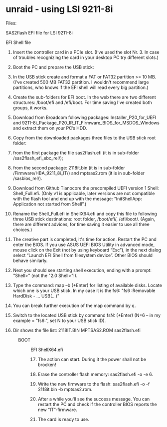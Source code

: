 # unraid - using LSI 9211-8i
Files:

SAS2flash EFI file for LSI 9211-8i

EFI Shell file

1. Insert the controller card in a PCIe slot. (I’ve used the slot Nr. 3. In case of troubles recognizing the card in your desktop PC try different slots.)

2. Boot the PC and prepare the USB stick:

3. In the USB stick create and format a FAT or FAT32 partition >= 10 MB. (I’ve created 500 MB FAT32 partition. I wouldn't recommend large partitions, who knows if the EFI shell will read every big partition.)

4. Create the sub-folders for EFI boot. In the web there are two different structures: /boot/efi and /efi/boot. For time saving I’ve created both groups, it works.

5. Download from Broadcom following packages: Installer_P20_for_UEFI and 9211-8i_Package_P20_IR_IT_Firmware_BIOS_for_MSDOS_Windows and extract them on your PC’s HDD.

6. Copy from the downloaded packages three files to the USB stick root folder:

7. from the first package the file sas2flash.efi (it is in sub-folder /sas2flash_efi_ebc_rel/);

8. from the second package: 2118it.bin (it is in sub-folder /Firmware/HBA_9211_8i_IT/) and mptsas2.rom (it is in sub-folder /sasbios_rel/).

9. Download from Github Tianocore the precompiled UEFI version 1 Shell: Shell_Full.efi. (Only v1 is applicable, later versions are not compatible with the flash tool and end up with the message: “InitShellApp: Application not started from Shell”.)

10. Rename the Shell_Full.efi in ShellX64.efi and copy this file to following three USB stick destinations: root folder, /boot/efi/, /efi/boot/. (Again, there are different advices, for time saving it easier to use all three choices.)

11. The creative part is completed, it's time for action. Restart the PC and enter the BIOS. If you use ASUS UEFI BIOS Utility in advanced mode, mouse click on the Exit (not by using keyboard “Esc”), in the next dialog select “Launch EFI Shell from filesystem device”. Other BIOS should behave similarly.

12. Next you should see starting shell execution, ending with a prompt: "Shell>" (not the "2.0 Shell>"!).

13. Type the command: map –b (+Enter) for listing of available disks. Locate which one is your USB stick. In my case it is the fs6:
"fs6 :Removable HardDisk - … USB(…)"

14. You can break further execution of the map command by q.

15. Switch to the located USB stick by command fsN: (+Enter) (N=6 – in my example = "fs6:", set N to your USB stick ID).

16. Dir shows the file list:
2118IT.BIN
MPTSAS2.ROM
sas2flash.efi
<DIR> BOOT
<DIR> EFI
ShellX64.efi

17. The action can start. During it the power shall not be brocken! 

18. Erase the controller flash memory: sas2flash.efi -o -e 6.

19. Write the new firmware to the flash: sas2flash.efi -o -f 2118it.bin -b mptsas2.rom.

20. After a while you'll see the success message. You can restart the PC and check if the controller BIOS reports the new “IT”-firmware.

21. The card is ready to use.
